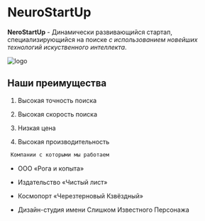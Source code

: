 # NeuroStartUp
**NeroStartUp** - Динамически развивающийся стартап, специализирующийся на поиске *с использованием новейших технологий искуственного интеллекта*.

![logo](https://camo.githubusercontent.com/79ee96a8b8fa098c44d1ca302006f24d008408a1c22fc13260437214d705a23d/68747470733a2f2f6e65746f6c6f67792d636f64652e6769746875622e696f2f6769742d686f6d65776f726b732f696e74726f64756374696f6e2f6173736574732f6c6f676f2e706e67)

## Наши преимущества
1. Высокая точность поиска

2. Высокая скорость поиска

3. Низкая цена

4.  Высокая производительность

```css
 Компании с которыми мы работаем
 ```
 * ООО «Рога и копыта»
 
* Издательство «Чистый лист»

* Космопорт «Черезтерновый Кзвёздный»

* Дизайн-студия имени Слишком Известного Персонажа